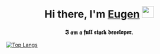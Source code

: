 <h1 align="center">Hi there, I'm <a href="https://github.com/Eugen-Ko/" target="_blank">Eugen</a> 
<img src="https://github.com/blackcater/blackcater/raw/main/images/Hi.gif" height="32"/></h1>
<h3 align="center">𝕴 𝖆𝖒 𝖆 𝖋𝖚𝖑𝖑 𝖘𝖙𝖆𝖈𝖐 𝖉𝖊𝖛𝖊𝖑𝖔𝖕𝖊𝖗.</h3>

[![Top Langs](https://github-readme-stats.vercel.app/api/top-langs/?username=Eugen-Ko)](https://github.com/anuraghazra/github-readme-stats)

<!--
**Eugen-Ko/Eugen-Ko** is a ✨ _special_ ✨ repository because its `README.md` (this file) appears on your GitHub profile.

Here are some ideas to get you started:

- 🔭 I’m currently working on ...
- 🌱 I’m currently learning ...
- 👯 I’m looking to collaborate on ...
- 🤔 I’m looking for help with ...
- 💬 Ask me about ...
- 📫 How to reach me: ...
- 😄 Pronouns: ...
- ⚡ Fun fact: ...
-->
